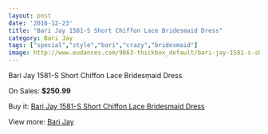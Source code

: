 ```yaml
---
layout: post
date: '2016-12-23'
title: "Bari Jay 1581-S Short Chiffon Lace Bridesmaid Dress"
category: Bari Jay
tags: ["special","style","bari","crazy","bridesmaid"]
image: http://www.eudances.com/9863-thickbox_default/bari-jay-1581-s-short-chiffon-lace-bridesmaid-dress.jpg
---
```

Bari Jay 1581-S Short Chiffon Lace Bridesmaid Dress

On Sales: **$250.99**
<a href="https://www.eudances.com/en/bari-jay/3236-bari-jay-1581-s-short-chiffon-lace-bridesmaid-dress.html"><amp-img layout="responsive" width="600" height="600" src="//www.eudances.com/9863-thickbox_default/bari-jay-1581-s-short-chiffon-lace-bridesmaid-dress.jpg" alt="Bari Jay 1581-S Short Chiffon Lace Bridesmaid Dress 0" /></a>

Buy it: [Bari Jay 1581-S Short Chiffon Lace Bridesmaid Dress](https://www.eudances.com/en/bari-jay/3236-bari-jay-1581-s-short-chiffon-lace-bridesmaid-dress.html "Bari Jay 1581-S Short Chiffon Lace Bridesmaid Dress")

View more: [Bari Jay](https://www.eudances.com/en/56-bari-jay "Bari Jay")